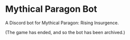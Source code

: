 # Mythical Paragon Bot

A Discord bot for Mythical Paragon: Rising Insurgence.

(The game has ended, and so the bot has been archived.)
